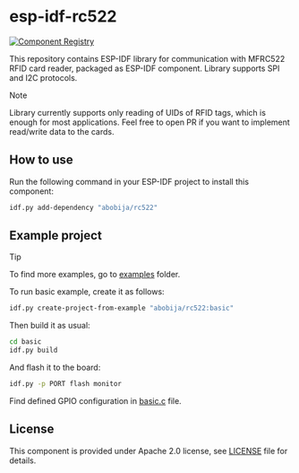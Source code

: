 # esp-idf-rc522

[![Component Registry](https://components.espressif.com/components/abobija/rc522/badge.svg)](https://components.espressif.com/components/abobija/rc522)

This repository contains ESP-IDF library for communication with MFRC522 RFID card reader, packaged as ESP-IDF component. Library supports SPI and I2C protocols.

> [!NOTE]
> Library currently supports only reading of UIDs of RFID tags, which is enough for most applications. Feel free to open PR if you want to implement read/write data to the cards.

## How to use

Run the following command in your ESP-IDF project to install this component:

```bash
idf.py add-dependency "abobija/rc522"
```

## Example project

> [!TIP]
> To find more examples, go to [examples](examples) folder.

To run basic example, create it as follows:

```bash
idf.py create-project-from-example "abobija/rc522:basic"
```

Then build it as usual:

```bash
cd basic
idf.py build
```

And flash it to the board:

```bash
idf.py -p PORT flash monitor
```

Find defined GPIO configuration in [basic.c](examples/basic/main/basic.c) file.

## License

This component is provided under Apache 2.0 license, see [LICENSE](LICENSE) file for details.
